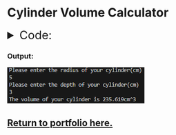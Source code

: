 # Cylinder Volume Calculator

<details>
  <summary style="font-Size: 20pt">Code:</summary>
<pre>
  <code style="language-python">
  iRadius = float(input("Please enter the radius of your cylinder(cm)\n"))
  iDepth = float(input("Please enter the depth of your cylinder(cm)\n"))

  print(f"The volume of your cylinder is {round((3.14159*iRadius**2)*iDepth, 3)}cm^3")
  </code>
</pre>
</details>

### Output:
![An image containing the output of the code.](bin/CalculatorOutput.png)

## [Return to portfolio here.](README.md)
